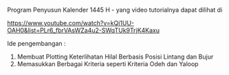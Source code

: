 Program Penyusun Kalender 1445 H - yang video tutorialnya dapat dilihat di 

https://www.youtube.com/watch?v=kQj1UU-OAH0&list=PLr6_fbrVAsWZa4u2-SWqTUk9TrjK4Kaxu

Ide pengembangan :

1. Membuat Plotting Keterlihatan Hilal Berbasis Posisi Lintang dan Bujur
2. Memasukkan Berbagai Kriteria seperti Kriteria Odeh dan Yaloop
